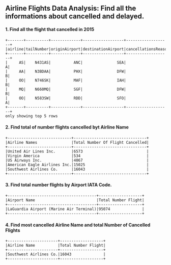## Airline Flights Data Analysis: Find all the informations about cancelled and delayed. 

#### 1. Find all the flight that cancelled in 2015
```
+-------+----------+-------------+------------------+-------------------+
|airline|tailNumber|originAirport|destinationAirport|cancellationsReason|
+-------+----------+-------------+------------------+-------------------+
|     AS|    N431AS|          ANC|               SEA|                  A|
|     AA|    N3BDAA|          PHX|               DFW|                  B|
|     OO|    N746SK|          MAF|               IAH|                  B|
|     MQ|    N660MQ|          SGF|               DFW|                  B|
|     OO|    N583SW|          RDD|               SFO|                  A|
+-------+----------+-------------+------------------+-------------------+
only showing top 5 rows
```

#### 2. Find total of number flights cancelled byt Airline Name
```
+----------------------------+--------------------------------+
|Airline Names               |Total Number Of Flight Cancelled|
+----------------------------+--------------------------------+
|United Air Lines Inc.       |6573                            |
|Virgin America              |534                             |
|US Airways Inc.             |4067                            |
|American Eagle Airlines Inc.|15025                           |
|Southwest Airlines Co.      |16043                           |
+----------------------------+--------------------------------+
```

#### 3. Find total number flights by Airport IATA Code.
```
+---------------------------------------+-------------------+
|Airport Name                           |Total Number Flight|
+---------------------------------------+-------------------+
|LaGuardia Airport (Marine Air Terminal)|95074              |
+---------------------------------------+-------------------+
```

#### 4. Find most cancelled Airline Name and total Number of Cancelled Flights
```
+----------------------+-------------------+
|Airline Name          |Total Number Flight|
+----------------------+-------------------+
|Southwest Airlines Co.|16043              |
+----------------------+-------------------+
```
